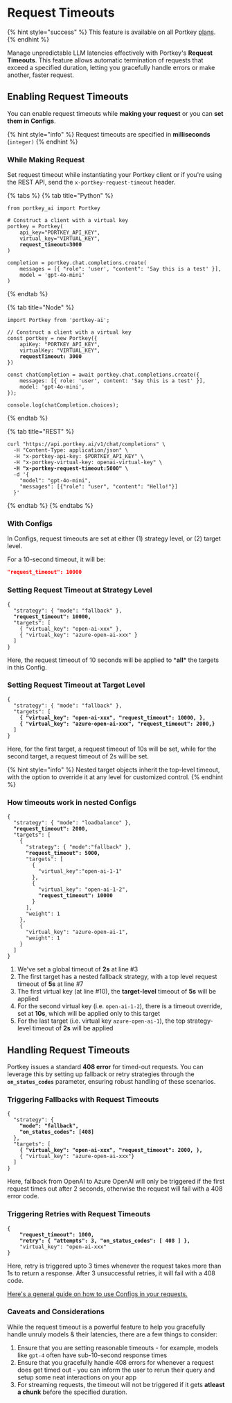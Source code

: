 # Request Timeouts

{% hint style="success" %}
This feature is available on all Portkey [plans](https://portkey.ai/pricing).
{% endhint %}

Manage unpredictable LLM latencies effectively with Portkey's **Request Timeouts**. This feature allows automatic termination of requests that exceed a specified duration, letting you gracefully handle errors or make another, faster request.&#x20;

## Enabling Request Timeouts

You can enable request timeouts while **making your request** or you can **set them in Configs**.&#x20;

{% hint style="info" %}
Request timeouts are specified in **milliseconds** (`integer)`&#x20;
{% endhint %}

### While Making Request

Set request timeout while instantiating your Portkey client or if you're using the REST API, send the `x-portkey-request-timeout` header.

{% tabs %}
{% tab title="Python" %}
<pre class="language-python"><code class="lang-python">from portkey_ai import Portkey

# Construct a client with a virtual key
portkey = Portkey(
    api_key="PORTKEY_API_KEY",
    virtual_key="VIRTUAL_KEY",
<strong>    request_timeout=3000
</strong>)

completion = portkey.chat.completions.create(
    messages = [{ "role": 'user', "content": 'Say this is a test' }],
    model = 'gpt-4o-mini'
)
</code></pre>
{% endtab %}

{% tab title="Node" %}
<pre class="language-javascript"><code class="lang-javascript">import Portkey from 'portkey-ai';

// Construct a client with a virtual key
const portkey = new Portkey({
    apiKey: "PORTKEY_API_KEY",
    virtualKey: "VIRTUAL_KEY",
<strong>    requestTimeout: 3000
</strong>})

const chatCompletion = await portkey.chat.completions.create({
    messages: [{ role: 'user', content: 'Say this is a test' }],
    model: 'gpt-4o-mini',
});

console.log(chatCompletion.choices);
</code></pre>
{% endtab %}

{% tab title="REST" %}
<pre class="language-bash"><code class="lang-bash">curl "https://api.portkey.ai/v1/chat/completions" \
  -H "Content-Type: application/json" \
  -H "x-portkey-api-key: $PORTKEY_API_KEY" \
  -H "x-portkey-virtual-key: openai-virtual-key" \
<strong>  -H "x-portkey-request-timeout:5000" \
</strong>  -d '{
    "model": "gpt-4o-mini",
    "messages": [{"role": "user", "content": "Hello!"}]
  }'
</code></pre>
{% endtab %}
{% endtabs %}

### With Configs

In Configs, request timeouts are set at either (1) strategy level, or (2) target level.

For a 10-second timeout, it will be:

```json
"request_timeout": 10000
```

### Setting Request Timeout at Strategy Level

<pre class="language-json"><code class="lang-json">{
  "strategy": { "mode": "fallback" },
<strong>  "request_timeout": 10000,
</strong>  "targets": [
    { "virtual_key": "open-ai-xxx" },
    { "virtual_key": "azure-open-ai-xxx" }
  ]
}
</code></pre>

Here, the request timeout of 10 seconds will be applied to \***all**\* the targets in this Config.

### Setting Request Timeout at Target Level

<pre class="language-json"><code class="lang-json">{
  "strategy": { "mode": "fallback" },
  "targets": [
<strong>    { "virtual_key": "open-ai-xxx", "request_timeout": 10000, },
</strong><strong>    { "virtual_key": "azure-open-ai-xxx", "request_timeout": 2000,}
</strong>  ]
}
</code></pre>

Here, for the first target, a request timeout of 10s will be set, while for the second target, a request timeout of 2s will be set.

{% hint style="info" %}
Nested target objects inherit the top-level timeout, with the option to override it at any level for customized control.
{% endhint %}

### How timeouts work in nested Configs

<pre class="language-json" data-line-numbers><code class="lang-json">{
  "strategy": { "mode": "loadbalance" },
<strong>  "request_timeout": 2000,
</strong>  "targets": [
    {
      "strategy": { "mode":"fallback" },
<strong>      "request_timeout": 5000,
</strong>      "targets": [
        {
          "virtual_key":"open-ai-1-1"
        },
        {
          "virtual_key": "open-ai-1-2",
<strong>          "request_timeout": 10000
</strong>        }
      ],
      "weight": 1        
    },
    { 
      "virtual_key": "azure-open-ai-1", 
      "weight": 1
    }
  ]
}
</code></pre>

1. We've set a global timeout of **2s** at line #3
2. The first target has a nested fallback strategy, with a top level request timeout of **5s** at line #7
3. The first virtual key (at line #10), the **target-level** timeout of **5s** will be applied
4. For the second virtual key (i.e. `open-ai-1-2`), there is a timeout override, set at **10s**, which will be applied only to this target
5. For the last target (i.e. virtual key `azure-open-ai-1`), the top strategy-level timeout of **2s** will be applied

## Handling Request Timeouts

Portkey issues a standard **408 error** for timed-out requests. You can leverage this by setting up fallback or retry strategies through the **`on_status_codes`** parameter, ensuring robust handling of these scenarios.

### Triggering Fallbacks with Request Timeouts

<pre><code>{
  "strategy": {
<strong>    "mode": "fallback",
</strong><strong>    "on_status_codes": [408]
</strong>  },
  "targets": [
<strong>    { "virtual_key": "open-ai-xxx", "request_timeout": 2000, },
</strong>    { "virtual_key": "azure-open-ai-xxx"}
  ]
}
</code></pre>

Here, fallback from OpenAI to Azure OpenAI will only be triggered if the first request times out after 2 seconds, otherwise the request will fail with a 408 error code.

### Triggering Retries with Request Timeouts

<pre><code>{
<strong>    "request_timeout": 1000,
</strong><strong>    "retry": { "attempts": 3, "on_status_codes": [ 408 ] },
</strong>    "virtual_key": "open-ai-xxx"
}
</code></pre>

Here, retry is triggered upto 3 times whenever the request takes more than 1s to return a response. After 3 unsuccessful retries, it will fail with a 408 code.

[Here's a general guide on how to use Configs in your requests.](configs.md)

### Caveats and Considerations

While the request timeout is a powerful feature to help you gracefully handle unruly models & their latencies, there are a few things to consider:

1. Ensure that you are setting reasonable timeouts - for example, models like `gpt-4` often have sub-10-second response times
2. Ensure that you gracefully handle 408 errors for whenever a request does get timed out - you can inform the user to rerun their query and setup some neat interactions on your app
3. For streaming requests, the timeout will not be triggered if it gets **atleast a chunk** before the specified duration.
